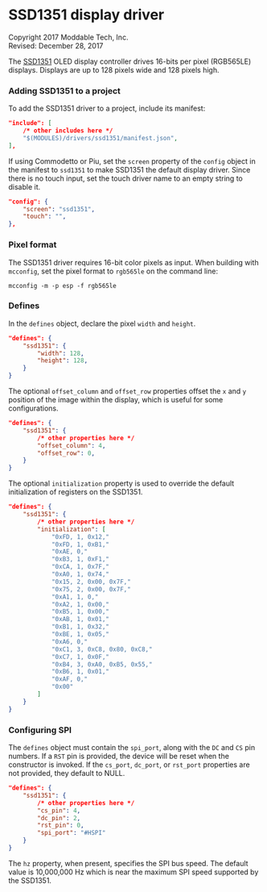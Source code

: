 # SSD1351 display driver
Copyright 2017 Moddable Tech, Inc.<BR>
Revised: December 28, 2017

The [SSD1351](https://cdn-shop.adafruit.com/datasheets/SSD1351-Revision+1.3.pdf) OLED display controller drives 16-bits per pixel (RGB565LE) displays. Displays are up to 128 pixels wide and 128 pixels high.

### Adding SSD1351 to a project
To add the SSD1351 driver to a project, include its manifest:

```json
"include": [
	/* other includes here */
	"$(MODULES)/drivers/ssd1351/manifest.json",
],
```

If using Commodetto or Piu, set the `screen` property of the `config` object in the manifest to `ssd1351` to make SSD1351 the default display driver. Since there is no touch input, set the touch driver name to an empty string to disable it.

```json
"config": {
	"screen": "ssd1351",
	"touch": "",
},
```

### Pixel format
The SSD1351 driver requires 16-bit color pixels as input. When building with `mcconfig`, set the pixel format to `rgb565le` on the command line:

	mcconfig -m -p esp -f rgb565le

### Defines
In the `defines` object, declare the pixel `width` and `height`.

```json
"defines": {
	"ssd1351": {
		"width": 128,
		"height": 128,
	}
}
```

The optional `offset_column` and `offset_row` properties offset the `x` and `y` position of the image within the display, which is useful for some configurations.

```json
"defines": {
	"ssd1351": {
		/* other properties here */
		"offset_column": 4,
		"offset_row": 0,
	}
}
```

The optional `initialization` property is used to override the default initialization of registers on the SSD1351.

```json
"defines": {
	"ssd1351": {
		/* other properties here */
		"initialization": [
			"0xFD, 1, 0x12,"
			"0xFD, 1, 0xB1,"
			"0xAE, 0,"
			"0xB3, 1, 0xF1,"
			"0xCA, 1, 0x7F,"
			"0xA0, 1, 0x74,"
			"0x15, 2, 0x00, 0x7F,"
			"0x75, 2, 0x00, 0x7F,"
			"0xA1, 1, 0,"
			"0xA2, 1, 0x00,"
			"0xB5, 1, 0x00,"
			"0xAB, 1, 0x01,"
			"0xB1, 1, 0x32,"
			"0xBE, 1, 0x05,"
			"0xA6, 0,"
			"0xC1, 3, 0xC8, 0x80, 0xC8,"
			"0xC7, 1, 0x0F,"
			"0xB4, 3, 0xA0, 0xB5, 0x55,"
			"0xB6, 1, 0x01,"
			"0xAF, 0,"
			"0x00"
		]
	}
}
```

### Configuring SPI
The `defines` object must contain the `spi_port`, along with the `DC` and `CS` pin numbers. If a `RST` pin is provided, the device will be reset when the constructor is invoked. If the `cs_port`, `dc_port`, or `rst_port` properties are not provided, they default to NULL.

```json
"defines": {
	"ssd1351": {
		/* other properties here */
		"cs_pin": 4,
		"dc_pin": 2,
		"rst_pin": 0,
		"spi_port": "#HSPI"
	}
}
```

The `hz` property, when present, specifies the SPI bus speed. The default value is 10,000,000 Hz which is near the maximum SPI speed supported by the SSD1351.
